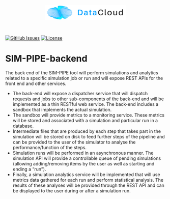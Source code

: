 <p align="center"><img width=50% src="https://raw.githubusercontent.com/DataCloud-project/toolbox/master/docs/img/datacloud_logo.png"></p>&nbsp;

[![GitHub Issues](https://img.shields.io/github/issues/DataCloud-project/SIM-PIPE-backend.svg)](https://github.com/DataCloud-project/SIM-PIPE-backend/issues)
[![License](https://img.shields.io/badge/license-Apache2.0-blue.svg)](https://opensource.org/licenses/Apache-2.0)

# SIM-PIPE-backend

The back end of the SIM-PIPE tool will perform simulations and analytics related to a specific simulation job or run and will expose REST APIs for the front end and other services. 
- The back-end will expose a dispatcher service that will dispatch requests and jobs to other sub-components of the back-end and will be implemented as a thin RESTful web service. The back-end includes a sandbox that implements the actual simulation. 
- The sandbox will provide metrics to a monitoring service. These metrics will be stored and associated with a simulation and particular run in a database. 
- Intermediate files that are produced by each step that takes part in the simulation will be stored on disk to feed further steps of the pipeline and can be provided to the user of the simulator to analyse the performance/function of the steps. 
- Simulation runs will be performed in an asynchronous manner. The simulation API will provide a controllable queue of pending simulations (allowing adding/removing items by the user as well as starting and ending a “run”).
- Finally, a simulation analytics service will be implemented that will use metrics data gathered for each run and perform statistical analysis. The results of these analyses will be provided through the REST API and can be displayed to the user during or after a simulation run.
